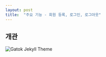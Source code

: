 ```yaml
---
layout: post
title:  "주요 기능 - 회원 등록, 로그인, 로그아웃"
---
```

## 개관

 ![Gatok Jekyll Theme]({{site.baseurl}}/images/3-1.png)
